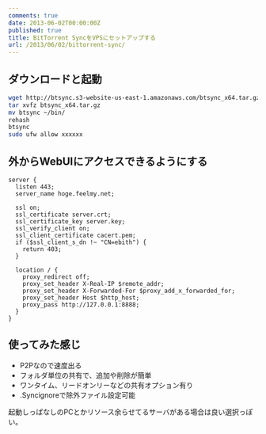 ```yaml
---
comments: true
date: 2013-06-02T00:00:00Z
published: true
title: BitTorrent SyncをVPSにセットアップする
url: /2013/06/02/bittorrent-sync/
---
```


## ダウンロードと起動
``` sh
wget http://btsync.s3-website-us-east-1.amazonaws.com/btsync_x64.tar.gz
tar xvfz btsync_x64.tar.gz
mv btsync ~/bin/
rehash
btsync
sudo ufw allow xxxxxx
```

## 外からWebUIにアクセスできるようにする
``` nginx
server {
  listen 443;
  server_name hoge.feelmy.net;

  ssl on;
  ssl_certificate server.crt;
  ssl_certificate_key server.key;
  ssl_verify_client on;
  ssl_client_certificate cacert.pem;
  if ($ssl_client_s_dn !~ "CN=ebith") {
    return 403;
  }

  location / {
    proxy_redirect off;
    proxy_set_header X-Real-IP $remote_addr;
    proxy_set_header X-Forwarded-For $proxy_add_x_forwarded_for;
    proxy_set_header Host $http_host;
    proxy_pass http://127.0.0.1:8888;
  }
}
```

## 使ってみた感じ
- P2Pなので速度出る
- フォルダ単位の共有で、追加や削除が簡単
- ワンタイム、リードオンリーなどの共有オプション有り
- .Syncignoreで除外ファイル設定可能

起動しっぱなしのPCとかリソース余らせてるサーバがある場合は良い選択っぽい。
